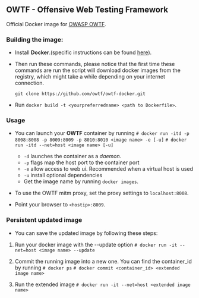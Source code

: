 ## OWTF - Offensive Web Testing Framework

Official Docker image for [OWASP OWTF](http://owtf.org).

### Building the image:

*  Install **Docker**.(specific instructions can be found [here](https://docs.docker.com/installation/)).

*  Then run these commands, please notice that the first time these commands are run the script will download docker images from the registry,
   which might take a while depending on your internet connection.

   ```
   git clone https://github.com/owtf/owtf-docker.git

   ```

*  Run `docker build -t <yourpreferredname> <path to Dockerfile>`.

### Usage

*  You can launch your **OWTF** container by running
    `# docker run -itd -p 8008:8008 -p 8009:8009 -p 8010:8010 <image name> -e [-u]`
    `# docker run -itd --net=host <image name> [-u]`
   - `-d` launches the container as a *daemon*.
   - `-p` flags map the host port to the container port
   - `-e` allow access to web ui. Recommended when a virtual host is
     used
   - `-u` install optional dependencies
   - Get the image name by running `docker images`.

* To use the OWTF mitm proxy, set the proxy settings to `localhost:8008`.

* Point your browser to `<hostip>:8009`.

### Persistent updated image

* You can save the updated image by following these steps:

1. Run your docker image with the --update option
`# docker run -it --net=host <image name> --update`

2. Commit the running image into a new one. You can find the
   container_id by running `# docker ps`
`# docker commit <container_id> <extended image name>`

3. Run the extended image
`# docker run -it --net=host <extended image name>`
